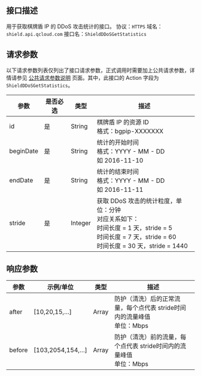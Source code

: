 ## 接口描述
用于获取棋牌盾 IP 的 DDoS 攻击统计的接口。
协议：`HTTPS`
域名：`shield.api.qcloud.com`
接口名：`ShieldDDoSGetStatistics`

## 请求参数
以下请求参数列表仅列出了接口请求参数，正式调用时需要加上公共请求参数，详情请参见 [公共请求参数说明](http://tce.fsphere.cn/document/api/213/6976) 页面。其中，此接口的 Action 字段为 `ShieldDDoSGetStatistics`。

| 参数 | 是否必选 | 类型 | 描述 |
| ----- | ---- | ------ | ---------------------------------------- |
| id  | 是 | String | 棋牌盾 IP 的资源 ID</br>格式：bgpip-XXXXXXX   |
| beginDate | 是  | String | 统计的开始时间</br>格式：YYYY - MM - DD</br>如 2016-11-10 |
| endDate   | 是   | String | 统计的结束时间</br>格式：YYYY - MM - DD</br>如 2016-11-11 |
| stride | 是 | Integer | 获取 DDoS 攻击的统计粒度，单位：分钟</br>对应关系如下：</br>时间长度 = 1 天，stride = 5</br>时间长度 = 7 天，stride = 60</br>时间长度 = 30 天，stride = 1440 |

## 响应参数

| 参数 | 示例/单位  | 类型   | 描述 |
| ----- | ---- | ------ | ---------------------------------------- |
| after  | [10,20,15,…] | Array | 防护（清洗）后的正常流量，每个点代表 stride时间内的流量峰值</br>单位：Mbps |
| before | [103,2054,154,…] | Array | 防护（清洗）前的流量，每个点代表 stride时间内的流量峰值</br>单位：Mbps  |